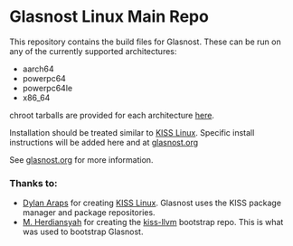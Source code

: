 # Glasnost Linux Main Repo

This repository contains the build files for Glasnost. These can be run on any of the currently supported architectures:
 - aarch64
 - powerpc64
 - powerpc64le
 - x86_64
 
chroot tarballs are provided for each architecture [here](https://github.com/glasnostlinux/glasnost/releases).

Installation should be treated similar to [KISS Linux](https://k1ss.org/install). Specific install instructions will be added here and at [glasnost.org](https://www.glasnost.org)

See [glasnost.org](https://www.glasnost.org) for more information.

### Thanks to:
 - [Dylan Araps](https://github.com/dylanaraps) for creating [KISS Linux](https://k1ss.org). Glasnost uses the KISS package manager and package repositories.
 - [M. Herdiansyah](https://github.com/konimex) for creating the [kiss-llvm](https://github.com/konimex/kiss-llvm) bootstrap repo. This is what was used to bootstrap Glasnost.
